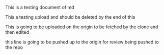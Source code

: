 This is a testing document of md

This a testing upload and should be deleted by the end of this

This is going to be uploaded on the origin to be fetched by the clone and then edited

this line is going to be pushed up to the origin for review being pushed to the repo

